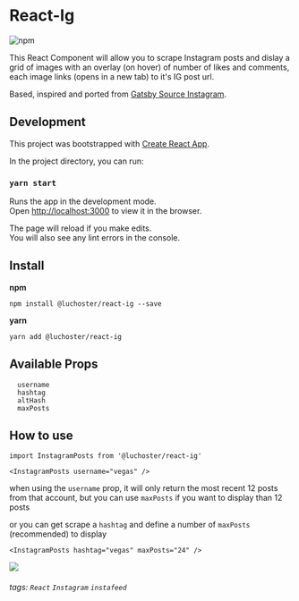 React-Ig
===
![npm](https://img.shields.io/npm/v/@luchoster/react-ig?style=for-the-badge)


This React Component will allow you to scrape Instagram posts and dislay a grid of images with an overlay (on hover) of number of likes and comments, each image links (opens in a new tab) to it's IG post url.

Based, inspired and ported from [Gatsby Source Instagram](https://github.com/oorestisime/gatsby-source-instagram).

Development
---

This project was bootstrapped with [Create React App](https://github.com/facebook/create-react-app).

In the project directory, you can run:

### `yarn start`

Runs the app in the development mode.<br />
Open [http://localhost:3000](http://localhost:3000) to view it in the browser.

The page will reload if you make edits.<br />
You will also see any lint errors in the console.


Install
---

**npm**

`npm install @luchoster/react-ig --save`

**yarn**

`yarn add @luchoster/react-ig`

Available Props
---

```
  username
  hashtag
  altHash
  maxPosts
```

How to use
---

`import InstagramPosts from '@luchoster/react-ig'`

`<InstagramPosts username="vegas" />`

when using the `username` prop, it will only return the most recent 12 posts from that account, but you can use `maxPosts` if you want to display than 12 posts

or you can get scrape a `hashtag` and define a number of `maxPosts` (recommended) to display

`<InstagramPosts hashtag="vegas" maxPosts="24" />`


![](https://i.imgur.com/UJbkyd0.png)



###### tags: `React` `Instagram` `instafeed`

